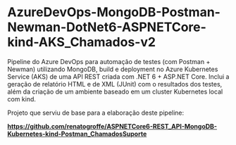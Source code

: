 # AzureDevOps-MongoDB-Postman-Newman-DotNet6-ASPNETCore-kind-AKS_Chamados-v2
Pipeline do Azure DevOps para automação de testes (com Postman + Newman) utilizando MongoDB, build e deployment no Azure Kubernetes Service (AKS) de uma API REST criada com .NET 6 + ASP.NET Core. Inclui a geração de relatório HTML e de XML (JUnit) com o resultados dos testes, além da criação de um ambiente baseado em um cluster Kubernetes local com kind.

Projeto que serviu de base para a elaboração deste pipeline:

**https://github.com/renatogroffe/ASPNETCore6-REST_API-MongoDB-Kubernetes-kind-Postman_ChamadosSuporte**